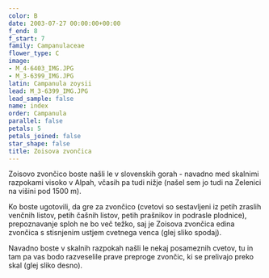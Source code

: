 ```yaml
---
color: B
date: 2003-07-27 00:00:00+00:00
f_end: 8
f_start: 7
family: Campanulaceae
flower_type: C
image:
- M_4-6403_IMG.JPG
- M_3-6399_IMG.JPG
latin: Campanula zoysii
lead: M_3-6399_IMG.JPG
lead_sample: false
name: index
order: Campanula
parallel: false
petals: 5
petals_joined: false
star_shape: false
title: Zoisova zvončica
---
```

Zoisovo zvončico boste našli le v slovenskih gorah - navadno med skalnimi razpokami visoko v Alpah, včasih pa tudi nižje (našel sem jo tudi na Zelenici na višini pod 1500 m).

Ko boste ugotovili, da gre za zvončico (cvetovi so sestavljeni iz petih zraslih venčnih listov, petih čašnih listov, petih prašnikov in podrasle plodnice), prepoznavanje sploh ne bo več težko, saj je Zoisova zvončica edina zvončica s stisnjenim ustjem cvetnega venca (glej sliko spodaj).

Navadno boste v skalnih razpokah našli le nekaj posameznih cvetov, tu in tam pa vas bodo razveselile prave preproge zvončic, ki se prelivajo preko skal (glej sliko desno).
